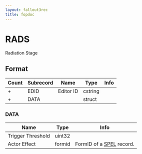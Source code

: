 ```yaml
---
layout: fallout3rec
title: fopdoc
---
```

RADS
====

Radiation Stage

## Format

Count | Subrecord | Name | Type | Info
------|-------|------|------|-----
+ | EDID | Editor ID | cstring |
+ | DATA | | struct |

### DATA

Name | Type | Info
-----|------|-----
Trigger Threshold | uint32 |
Actor Effect | formid | FormID of a [SPEL](SPEL.html) record.

